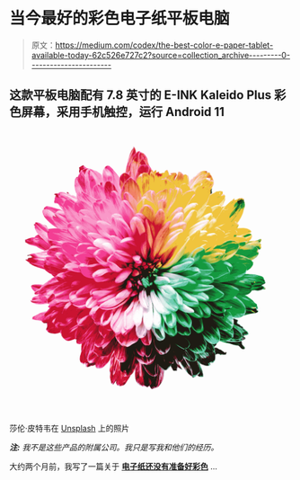# 当今最好的彩色电子纸平板电脑

> 原文：<https://medium.com/codex/the-best-color-e-paper-tablet-available-today-62c526e727c2?source=collection_archive---------0----------------------->

## 这款平板电脑配有 7.8 英寸的 E-INK Kaleido Plus 彩色屏幕，采用手机触控，运行 Android 11

![](img/3fc15ff5766eda4c803cd8cb96e71519.png)

莎伦·皮特韦在 [Unsplash](https://unsplash.com?utm_source=medium&utm_medium=referral) 上的照片

***注:*** *我不是这些产品的附属公司。我只是写我和他们的经历。*

大约两个月前，我写了一篇关于 [**电子纸还没有准备好彩色**](https://robinnemesszeghy.medium.com/e-paper-is-not-ready-for-color-yet-a76b4c3a7a23) …